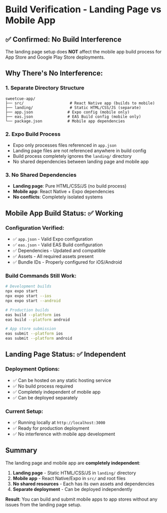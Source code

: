 # Build Verification - Landing Page vs Mobile App

## ✅ **Confirmed: No Build Interference**

The landing page setup does **NOT** affect the mobile app build process for App Store and Google Play Store deployments.

## **Why There's No Interference:**

### 1. **Separate Directory Structure**
```
sweetcue-app/
├── src/                    # React Native app (builds to mobile)
├── landing/                # Static HTML/CSS/JS (separate)
├── app.json               # Expo config (mobile only)
├── eas.json               # EAS Build config (mobile only)
└── package.json           # Mobile app dependencies
```

### 2. **Expo Build Process**
- Expo only processes files referenced in `app.json`
- Landing page files are not referenced anywhere in build config
- Build process completely ignores the `landing/` directory
- No shared dependencies between landing page and mobile app

### 3. **No Shared Dependencies**
- **Landing page**: Pure HTML/CSS/JS (no build process)
- **Mobile app**: React Native + Expo dependencies
- **No conflicts**: Completely isolated systems

## **Mobile App Build Status: ✅ Working**

### **Configuration Verified:**
- ✅ `app.json` - Valid Expo configuration
- ✅ `eas.json` - Valid EAS Build configuration  
- ✅ Dependencies - Updated and compatible
- ✅ Assets - All required assets present
- ✅ Bundle IDs - Properly configured for iOS/Android

### **Build Commands Still Work:**
```bash
# Development builds
npx expo start
npx expo start --ios
npx expo start --android

# Production builds
eas build --platform ios
eas build --platform android

# App store submission
eas submit --platform ios
eas submit --platform android
```

## **Landing Page Status: ✅ Independent**

### **Deployment Options:**
- ✅ Can be hosted on any static hosting service
- ✅ No build process required
- ✅ Completely independent of mobile app
- ✅ Can be deployed separately

### **Current Setup:**
- ✅ Running locally at `http://localhost:3000`
- ✅ Ready for production deployment
- ✅ No interference with mobile app development

## **Summary**

The landing page and mobile app are **completely independent**:

1. **Landing page** - Static HTML/CSS/JS in `landing/` directory
2. **Mobile app** - React Native/Expo in `src/` and root files
3. **No shared resources** - Each has its own assets and dependencies
4. **Separate deployment** - Can be deployed independently

**Result**: You can build and submit mobile apps to app stores without any issues from the landing page setup. 